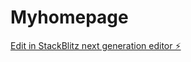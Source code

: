 # Myhomepage

[Edit in StackBlitz next generation editor ⚡️](https://stackblitz.com/~/github.com/PMariusf/Myhomepage)